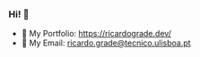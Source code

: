 ### Hi! :wave:

- :rocket: My Portfolio: https://ricardograde.dev/
- :email: My Email: ricardo.grade@tecnico.ulisboa.pt
